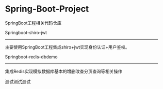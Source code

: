 # Spring-Boot-Project
SpringBoot工程相关代码仓库



Springboot-shiro-jwt

---

主要使用SpringBoot工程集成shiro+jwt实现身份认证+用户鉴权。

Springboot-redis-dbdemo

---

集成Redis实现模拟数据库基本的增删改查分页查询等相关操作




测试测试测试